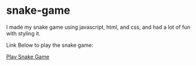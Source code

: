 # snake-game
I made my snake game using javascript, html, and css, and had a lot of fun with styling it. 

Link Below to play the snake game:

[Play Snake Game](https://objective-johnson-2f1fdd.netlify.app/)


